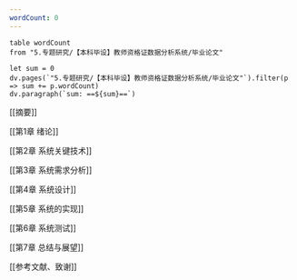 ```yaml
---
wordCount: 0
---
```



```dataview
table wordCount
from "5.专题研究/【本科毕设】教师资格证数据分析系统/毕业论文"
```


```dataviewjs
let sum = 0
dv.pages(`"5.专题研究/【本科毕设】教师资格证数据分析系统/毕业论文"`).filter(p => sum += p.wordCount)
dv.paragraph(`sum: ==${sum}==`)
```


[[摘要]]

[[第1章 绪论]]

[[第2章 系统关键技术]]

[[第3章 系统需求分析]]

[[第4章 系统设计]]

[[第5章 系统的实现]]

[[第6章 系统测试]]

[[第7章 总结与展望]]

[[参考文献、致谢]]
